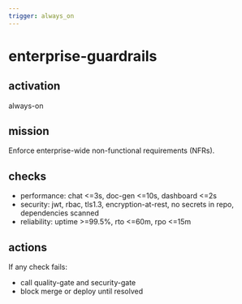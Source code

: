 ```yaml
---
trigger: always_on
---
```


# enterprise-guardrails

## activation
always-on

## mission
Enforce enterprise-wide non-functional requirements (NFRs).

## checks
- performance: chat <=3s, doc-gen <=10s, dashboard <=2s
- security: jwt, rbac, tls1.3, encryption-at-rest, no secrets in repo, dependencies scanned
- reliability: uptime >=99.5%, rto <=60m, rpo <=15m

## actions
If any check fails:
- call quality-gate and security-gate
- block merge or deploy until resolved
